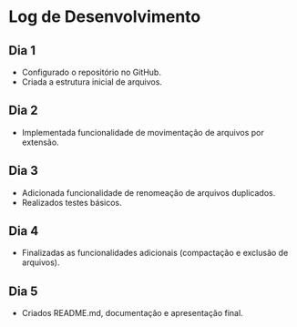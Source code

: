 # Log de Desenvolvimento

## Dia 1
- Configurado o repositório no GitHub.
- Criada a estrutura inicial de arquivos.

## Dia 2
- Implementada funcionalidade de movimentação de arquivos por extensão.

## Dia 3
- Adicionada funcionalidade de renomeação de arquivos duplicados.
- Realizados testes básicos.

## Dia 4
- Finalizadas as funcionalidades adicionais (compactação e exclusão de arquivos).

## Dia 5
- Criados README.md, documentação e apresentação final.
